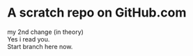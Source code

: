# A scratch repo on GitHub.com

my 2nd change (in theory)
</br>
Yes i read you.
</br>
Start branch here now.
